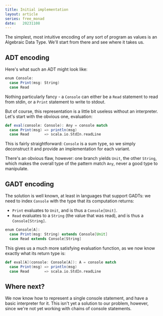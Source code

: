 ```yaml
---
title: Initial implementation
layout: article
series: free_monad
date:   20231108
---
```


The simplest, most intuitive encoding of any sort of program as values is an Algebraic Data Type. We'll start from there and see where it takes us.

## ADT encoding

Here's what such an ADT might look like:

```scala
enum Console:
  case Print(msg: String)
  case Read
```

Nothing particularly fancy - a `Console` can either be a `Read` statement to read from stdin, or a `Print` statement to write to stdout.

But of course, this representation is a little bit useless without an interpreter. Let's start with the obvious one, evaluation:

```scala
def eval(console: Console): Any = console match
  case Print(msg) => println(msg)
  case Read       => scala.io.StdIn.readLine
```

This is fairly straightforward: `Console` is a sum type, so we simply deconstruct it and provide an implementation for each variant.

There's an obvious flaw, however: one branch yields `Unit`, the other `String`, which makes the overall type of the pattern match `Any`, never a good type to manipulate.

## GADT encoding
The solution is well known, at least in languages that support GADTs: we need to index `Console` with the type that its computation returns:
- `Print` evaluates to `Unit`, and is thus a `Console[Unit]`.
- `Read` evaluates to a `String` (the value that was read), and is thus a `Console[String]`.

```scala
enum Console[A]:
  case Print(msg: String) extends Console[Unit]
  case Read extends Console[String]
```

This gives us a much more satisfying evaluation function, as we now know exactly what its return type is:

```scala
def eval[A](console: Console[A]): A = console match
  case Print(msg) => println(msg)
  case Read       => scala.io.StdIn.readLine
```

## Where next?

We now know how to represent a single console statement, and have a basic interpreter for it. This isn't yet a solution to our problem, however, since we're not yet working with chains of console statements.
